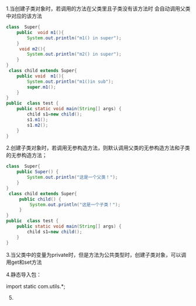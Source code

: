 1.当创建子类对象时，若调用的方法在父类里且子类没有该方法时 会自动调用父类中对应的该方法

~~~java
class  Super{
    public  void m1(){
        System.out.println("m1() in super");
    }
     void m2(){
        System.out.println("m2() in super");
    }
}
 class child extends Super{
    public void  m1(){
        System.out.println("m1()in sub");
        super.m1();
    }
}
public  class test {
    public static void main(String[] args) {
        child s1=new child();
        s1.m1();
        s1.m2();
    }
}
~~~

2.创建子类对象时，若调用无参构造方法，则默认调用父类的无参构造方法和子类的无参构造方法；

```java
class  Super{
    public Super() {
        System.out.println("这是一个父类！");
    }
}
 class child extends Super{
     public child() {
         System.out.println("这是一个子类！");
     }
}
public  class test {
    public static void main(String[] args) {
        child s1=new child();
    }
}
```

3.当父类中的变量为private时，但是方法为公共类型时，创建子类对象，可以调用get和set方法

4.静态导入包：

import static com.utils.*;

5.



